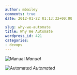 ```yaml
---
author: mbailey
comments: true
date: 2012-01-22 01:13:32+00:00

slug: why-we-automate
title: Why We Automate
wordpress_id: 421
categories:
- devops
---
```


![Manual](../../../assets/20plush.jpeg)
*Manual*

![Automated](../../../assets/snack-vending-machines.jpeg)
*Automated*
